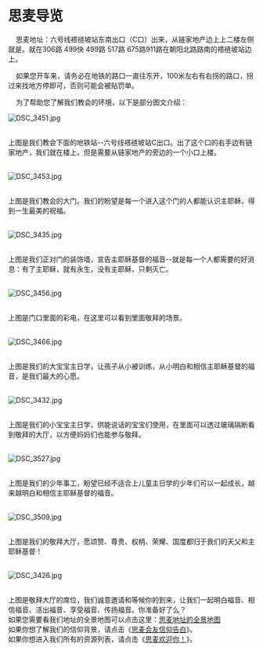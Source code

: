 # 思麦导览



<p><span>&nbsp; &nbsp; </span>思麦<span>地址：六号线褡裢坡站东南出口（C口）出来，从链家地产边上上二楼左侧就是。就在306路&nbsp;499快&nbsp;499路&nbsp;517路&nbsp;675路911路在朝阳北路路南的褡裢坡站边上。</span></p>

<p><span>&nbsp; &nbsp; 如果您开车来，请务必在地铁的路口一直往东开，100米左右有右拐的路口，拐过来找地方停即可，否则可能会被贴罚单。</span></p>

<p><span>&nbsp; &nbsp; 为了帮助您了解我们教会的环境，以下是部分图文介绍：</span></p>

![DSC_3451.jpg](https://i.loli.net/2019/07/22/5d358f313c58936086.jpg)

<div>&nbsp;</div>

<div><span>上图是我们教会下面的地铁站--六号线褡裢坡站C出口。出了这个口的右手边有链家地产，我们就在楼上，但是需要从链家地产的旁边的一个小口上楼。</span></div>

<div>&nbsp;</div>

![DSC_3453.jpg](https://i.loli.net/2019/07/22/5d358f317794010750.jpg)

<div>&nbsp;</div>

<div><span>上图是我们教会的大门。我们的盼望是每一个进入这个门的人都能认识主耶稣，得到一生最美的祝福。</span></div>

<div>&nbsp;</div>

![DSC_3435.jpg](https://i.loli.net/2019/07/22/5d358f312af3179077.jpg)

<div>&nbsp;</div>

<div><span>上图是我们正对门的装饰墙，宣告主耶稣基督的福音--就是每一个人都需要的好消息：有了主耶稣，就有永生，没有主耶稣，只剩灭亡。</span></div>

<div>&nbsp;</div>

![DSC_3456.jpg](https://i.loli.net/2019/07/22/5d358f315705e79768.jpg)

<div>&nbsp;</div>

<div><span>上图是门口里面的彩电，在这里可以看到里面敬拜的场景。</span></div>

<div>&nbsp;</div>

![DSC_3466.jpg](https://i.loli.net/2019/07/22/5d358f314715767231.jpg)

<div>&nbsp;</div>

<div><span>上图是我们的大宝宝主日学，让孩子从小被训练，从小明白和相信主耶稣基督的福音，是我们最大的心愿。</span></div>

<div>&nbsp;</div>

![DSC_3432.jpg](https://i.loli.net/2019/07/22/5d358f314c80d79240.jpg)

<div>&nbsp;</div>

<div><span>上图是我们的小宝宝主日学，供能说话的宝宝们使用，在里面可以透过玻璃隔断看到敬拜的大厅，以方便妈妈们也能参与敬拜。</span></div>

<div>&nbsp;</div>

![DSC_3527.jpg](https://i.loli.net/2019/07/22/5d358f31628ca11847.jpg)

<div>&nbsp;</div>

<div><span>上图是我们的少年事工，盼望已经不适合上儿童主日学的少年们可以一起成长，越来越明白和相信主耶稣基督的福音。</span></div>

<div>&nbsp;</div>

![DSC_3509.jpg](https://i.loli.net/2019/07/22/5d358f317202b72666.jpg)

<div>&nbsp;</div>

<div><span>上图是我们的敬拜大厅，愿颂赞、尊贵、权柄、荣耀、国度都归于我们的天父和主耶稣基督！</span></div>

<div>&nbsp;</div>

![DSC_3426.jpg](https://i.loli.net/2019/07/22/5d358f31179b398853.jpg)

<div>&nbsp;</div>

<div><span>上图是敬拜大厅的席位，我们诚意邀请和等候你的到来，让我们一起明白福音、相信福音、活出福音、享受福音、传扬福音。你准备好了么？</span></div>

<div>如果您需要看我们地址的全景地图可以点击这里：<a href="http://map.baidu.com/?newmap=1&amp;shareurl=1&amp;panoid=0100220000130716115717678J1&amp;panotype=street&amp;heading=197.05&amp;pitch=18.87&amp;l=19&amp;tn=B_NORMAL_MAP&amp;sc=0&amp;newmap=1&amp;shareurl=1&amp;pid=0100220000130716115717678J1&amp;cpinfo=%5B%7B&quot;name&quot;%3A&quot;思麦教会&quot;%2C&quot;x&quot;%3A12976824.33667268%2C&quot;y&quot;%3A4828029.429724426%2C&quot;z&quot;%3A2.9001002311706543%7D%5D">思麦地址的全景地图</a></div>

<div>如果你想了解我们的信仰背景，请点击《<a href="https://cdnapi.yongbuzhixi.com/index.php/node/12740">思麦会友信仰告白</a>》。</div>

<div>如果你想进入我们所有的资源列表，请点击《<a href="/">思麦欢迎你！</a>》。</div>